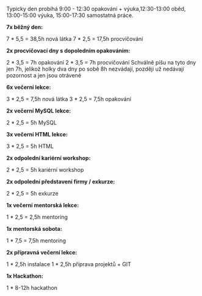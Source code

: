 Typicky den probíhá 9:00 - 12:30 opakování + výuka,12:30-13:00 oběd, 13:00-15:00 výuka, 15:00-17:30 samostatná práce. 

**7x běžný den:**

7 * 5,5 = 38,5h nová látka
7 * 2,5 = 17,5h procvičování

**2x procvičovací dny s dopoledním opakováním:**

2 * 3,5 = 7h opakování
2 * 3,5 = 7h procvičování
Schválně píšu na tyto dny jen 7h, jelikož holky dva dny po sobě 8h nezvádají, později už nedávají pozornost a jen jsou otrávené

**6x večerní lekce:**

3 * 2,5 = 7,5h nová látka
3 * 2,5 = 7,5h opakování

**2x večerní MySQL lekce:**

2 * 2,5 = 5h MySQL

**3x večerní HTML lekce:**

3  * 2,5 = 5h HTML

**2x odpolední kariérní workshop:**

2 * 2,5 = 5h kariérní workshop

**2x odpolední představení firmy / exkurze:**

2 * 2,5 = 5h exkurze

**1x večerní mentorská lekce:**

1 * 2,5 = 2,5h mentoring

**1x mentorská sobota:**

1 * 7,5 = 7,5h mentoring

**2x přípravná večerní lekce:**

1 * 2,5h instalace
1 * 2,5h příprava projektů + GIT

**1x Hackathon:**

1 * 8-12h hackathon
